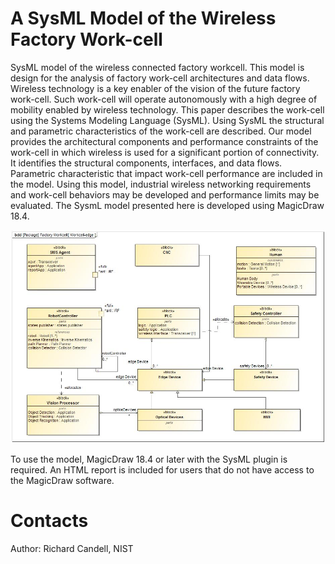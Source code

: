 # A SysML Model of the Wireless Factory Work-cell
SysML model of the wireless connected factory workcell.  This model is design for the analysis of factory work-cell architectures and data flows.  Wireless technology is a key enabler of the vision of the future factory work-cell. Such work-cell will operate autonomously with a high degree of mobility enabled by wireless technology.  This paper describes the work-cell using the Systems Modeling Language (SysML).  Using SysML the structural and parametric characteristics of the work-cell are described. Our model provides the architectural components and performance constraints of the work-cell in which wireless is used for a significant portion of connectivity. It identifies the structural components, interfaces, and data flows. Parametric characteristic that impact work-cell performance are included in the model.  Using this model, industrial wireless networking requirements and work-cell behaviors may be developed and performance limits may be evaluated.  The SysmL model presented here is developed using MagicDraw 18.4.


![Factory work-cell](https://github.com/rcandell/wireless-factory-sysml/blob/master/readme-images/robotics-workcell.jpg)

To use the model, MagicDraw 18.4 or later with the SysML plugin is required.  An HTML report is included for users that do not have access to the MagicDraw software.

# Contacts
Author: Richard Candell, NIST 

